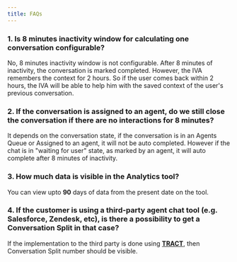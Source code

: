 ```yaml
---
title: FAQs
---
```


### 1. Is 8 minutes inactivity window for calculating one conversation configurable?

No, 8 minutes inactivity window is not configurable. After 8 minutes of inactivity, the conversation is marked completed. However, the IVA remembers the context for 2 hours. So if the user comes back within 2 hours, the IVA will be able to help him with the saved context of the user's previous conversation.

### 2. If the conversation is assigned to an agent, do we still close the conversation if there are no interactions for 8 minutes?

It depends on the conversation state, if the conversation is in an Agents Queue or Assigned to an agent, it will not be auto completed.
However if the chat is in "waiting for user" state, as marked by an agent, it will auto complete after 8 minutes of inactivity.

### 3. How much data is visible in the Analytics tool?

You can view upto **90** days of data from the present date on the tool.

### 4. If the customer is using a third-party agent chat tool (e.g. Salesforce, Zendesk, etc), is there a possibility to get a Conversation Split in that case?

If the implementation to the third party is done using [**TRACT**](https://docs.haptik.ai/external-chat-tool/), then Conversation Split number should be visible.
